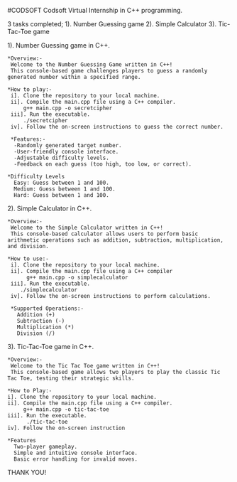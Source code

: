 #CODSOFT
Codsoft Virtual Internship in C++ programming.

3 tasks completed;
1). Number Guessing game
2). Simple Calculator
3). Tic-Tac-Toe game

1). Number Guessing game in C++.
    
    *Overview:-
     Welcome to the Number Guessing Game written in C++! 
     This console-based game challenges players to guess a randomly generated number within a specified range.
    
    *How to play:-
     i]. Clone the repository to your local machine.
     ii]. Compile the main.cpp file using a C++ compiler.
         g++ main.cpp -o secretcipher
     iii]. Run the executable.
         ./secretcipher
     iv]. Follow the on-screen instructions to guess the correct number.

     *Features:-
      -Randomly generated target number.
      -User-friendly console interface.
      -Adjustable difficulty levels.
      -Feedback on each guess (too high, too low, or correct).

    *Difficulty Levels
      Easy: Guess between 1 and 100.
      Medium: Guess between 1 and 100.
      Hard: Guess between 1 and 100.


2). Simple Calculator in C++.
    
    *Overview:-
     Welcome to the Simple Calculator written in C++! 
     This console-based calculator allows users to perform basic arithmetic operations such as addition, subtraction, multiplication, and division.
    
    *How to use:-
     i]. Clone the repository to your local machine.
     ii]. Compile the main.cpp file using a C++ compiler
          g++ main.cpp -o simplecalculator
     iii]. Run the executable.
        ./simplecalculator
     iv]. Follow the on-screen instructions to perform calculations.

     *Supported Operations:-
       Addition (+)
       Subtraction (-)
       Multiplication (*)
       Division (/)


3). Tic-Tac-Toe game in C++.

    *Overview:-
     Welcome to the Tic Tac Toe game written in C++! 
     This console-based game allows two players to play the classic Tic Tac Toe, testing their strategic skills.

    *How to Play:-
    i]. Clone the repository to your local machine.
    ii]. Compile the main.cpp file using a C++ compiler.
         g++ main.cpp -o tic-tac-toe
    iii]. Run the executable.
          ./tic-tac-toe
    iv]. Follow the on-screen instruction

    *Features
      Two-player gameplay.
      Simple and intuitive console interface.
      Basic error handling for invalid moves.


THANK YOU!




